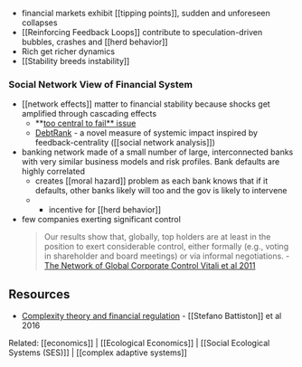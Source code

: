 - financial markets exhibit [[tipping points]], sudden and unforeseen collapses
- [[Reinforcing Feedback Loops]] contribute to speculation-driven bubbles, crashes and [[herd behavior]]
- Rich get richer dynamics
- [[Stability breeds instability]]


### Social Network View of Financial System
- [[network effects]] matter to financial stability because shocks get amplified through cascading effects
	- **[too central to fail** issue](https://www.nature.com/articles/srep00541.)
	- [DebtRank](https://www.nature.com/articles/srep00541.) - a novel measure of systemic impact inspired by feedback-centrality ([[social network analysis]])
- banking network made of a small number of large, interconnected banks with very similar business models and risk profiles. Bank defaults are highly correlated
	- creates [[moral hazard]] problem as each bank knows that if it defaults, other banks likely will too and the gov is likely to intervene
	- + incentive for [[herd behavior]]
- few companies exerting significant control
	> Our results show that, globally, top holders are at least in the position to exert considerable control, either formally (e.g., voting in shareholder and board meetings) or via informal negotiations.  -  [The Network of Global Corporate Control Vitali et al 2011](https://journals.plos.org/plosone/article?id=10.1371/journal.pone.0025995&fbclid=IwAR38sOuKb6W6HaSawiikiewXnsI567L7UgLMQZbiVE7kRfQx4Ybd6-ouAvk)



## Resources
- [Complexity theory and financial regulation](https://www.nature.com/articles/srep00541.) - [[Stefano Battiston]] et al 2016

Related: [[economics]] | [[Ecological Economics]] | [[Social Ecological Systems (SES)]] | [[complex adaptive systems]]